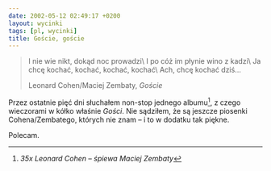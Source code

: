 ```yaml
---
date: 2002-05-12 02:49:17 +0200
layout: wycinki
tags: [pl, wycinki]
title: Goście, goście
---
```


> I nie wie nikt, dokąd noc prowadzi\\
> I po cóż im płynie wino z kadzi\\
> Ja chcę kochać, kochać, kochać, kochać\\
> Ach, chcę kochać dziś…
>
> Leonard Cohen/Maciej Zembaty, <cite>Goście</cite>

Przez ostatnie pięć dni słuchałem non-stop jednego albumu[^1], z czego wieczorami w kółko właśnie <cite>Gości</cite>. Nie sądziłem, że są jeszcze piosenki Cohena/Zembatego, których nie znam – i to w dodatku tak piękne.

Polecam.

[^1]: <cite>35x Leonard Cohen – śpiewa Maciej Zembaty</cite>
